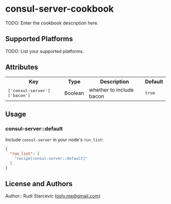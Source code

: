 # consul-server-cookbook

TODO: Enter the cookbook description here.

## Supported Platforms

TODO: List your supported platforms.

## Attributes

<table>
  <tr>
    <th>Key</th>
    <th>Type</th>
    <th>Description</th>
    <th>Default</th>
  </tr>
  <tr>
    <td><tt>['consul-server']['bacon']</tt></td>
    <td>Boolean</td>
    <td>whether to include bacon</td>
    <td><tt>true</tt></td>
  </tr>
</table>

## Usage

### consul-server::default

Include `consul-server` in your node's `run_list`:

```json
{
  "run_list": [
    "recipe[consul-server::default]"
  ]
}
```

## License and Authors

Author:: Rudi Starcevic (<ooly.me@gmail.com>)
